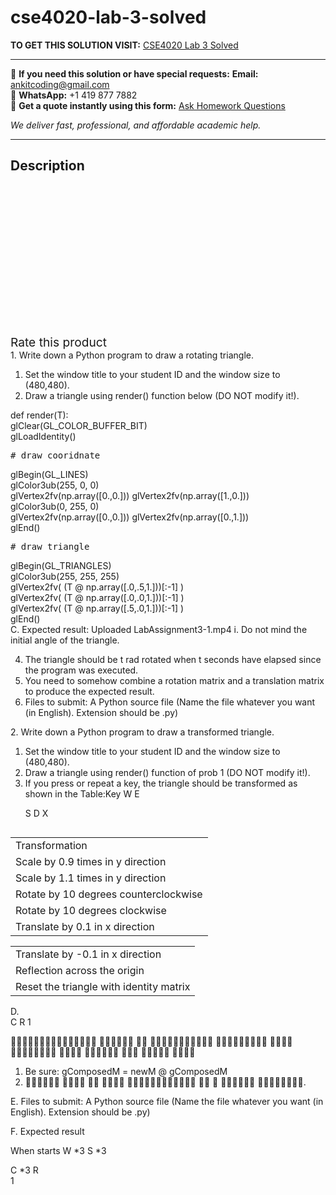 # cse4020-lab-3-solved
**TO GET THIS SOLUTION VISIT:** [CSE4020 Lab 3 Solved](https://www.ankitcodinghub.com/product/cse4020-lab-3-solved/)


---

📩 **If you need this solution or have special requests:** **Email:** ankitcoding@gmail.com  
📱 **WhatsApp:** +1 419 877 7882  
📄 **Get a quote instantly using this form:** [Ask Homework Questions](https://www.ankitcodinghub.com/services/ask-homework-questions/)

*We deliver fast, professional, and affordable academic help.*

---

<h2>Description</h2>



<div class="kk-star-ratings kksr-auto kksr-align-center kksr-valign-top" data-payload="{&quot;align&quot;:&quot;center&quot;,&quot;id&quot;:&quot;91685&quot;,&quot;slug&quot;:&quot;default&quot;,&quot;valign&quot;:&quot;top&quot;,&quot;ignore&quot;:&quot;&quot;,&quot;reference&quot;:&quot;auto&quot;,&quot;class&quot;:&quot;&quot;,&quot;count&quot;:&quot;0&quot;,&quot;legendonly&quot;:&quot;&quot;,&quot;readonly&quot;:&quot;&quot;,&quot;score&quot;:&quot;0&quot;,&quot;starsonly&quot;:&quot;&quot;,&quot;best&quot;:&quot;5&quot;,&quot;gap&quot;:&quot;4&quot;,&quot;greet&quot;:&quot;Rate this product&quot;,&quot;legend&quot;:&quot;0\/5 - (0 votes)&quot;,&quot;size&quot;:&quot;24&quot;,&quot;title&quot;:&quot;CSE4020 Lab 3 Solved&quot;,&quot;width&quot;:&quot;0&quot;,&quot;_legend&quot;:&quot;{score}\/{best} - ({count} {votes})&quot;,&quot;font_factor&quot;:&quot;1.25&quot;}">

<div class="kksr-stars">

<div class="kksr-stars-inactive">
            <div class="kksr-star" data-star="1" style="padding-right: 4px">


<div class="kksr-icon" style="width: 24px; height: 24px;"></div>
        </div>
            <div class="kksr-star" data-star="2" style="padding-right: 4px">


<div class="kksr-icon" style="width: 24px; height: 24px;"></div>
        </div>
            <div class="kksr-star" data-star="3" style="padding-right: 4px">


<div class="kksr-icon" style="width: 24px; height: 24px;"></div>
        </div>
            <div class="kksr-star" data-star="4" style="padding-right: 4px">


<div class="kksr-icon" style="width: 24px; height: 24px;"></div>
        </div>
            <div class="kksr-star" data-star="5" style="padding-right: 4px">


<div class="kksr-icon" style="width: 24px; height: 24px;"></div>
        </div>
    </div>

<div class="kksr-stars-active" style="width: 0px;">
            <div class="kksr-star" style="padding-right: 4px">


<div class="kksr-icon" style="width: 24px; height: 24px;"></div>
        </div>
            <div class="kksr-star" style="padding-right: 4px">


<div class="kksr-icon" style="width: 24px; height: 24px;"></div>
        </div>
            <div class="kksr-star" style="padding-right: 4px">


<div class="kksr-icon" style="width: 24px; height: 24px;"></div>
        </div>
            <div class="kksr-star" style="padding-right: 4px">


<div class="kksr-icon" style="width: 24px; height: 24px;"></div>
        </div>
            <div class="kksr-star" style="padding-right: 4px">


<div class="kksr-icon" style="width: 24px; height: 24px;"></div>
        </div>
    </div>
</div>


<div class="kksr-legend" style="font-size: 19.2px;">
            <span class="kksr-muted">Rate this product</span>
    </div>
    </div>
<div class="page" title="Page 1">
<div class="layoutArea">
<div class="column">
1. Write down a Python program to draw a rotating triangle.

<ol>
<li>Set the window title to your student ID and the window size to (480,480).</li>
<li>Draw a triangle using render() function below (DO NOT modify it!).</li>
</ol>
</div>
</div>
</div>
<div class="page" title="Page 2">
<div class="section">
<div class="layoutArea">
<div class="column">
def render(T):

</div>
</div>
<div class="layoutArea">
<div class="column">
glClear(GL_COLOR_BUFFER_BIT)

</div>
</div>
<div class="layoutArea">
<div class="column">
glLoadIdentity()

</div>
</div>
<div class="layoutArea">
<div class="column">
<pre># draw cooridnate
</pre>
glBegin(GL_LINES)

</div>
</div>
<div class="layoutArea">
<div class="column">
glColor3ub(255, 0, 0)

</div>
</div>
<div class="layoutArea">
<div class="column">
glVertex2fv(np.array([0.,0.])) glVertex2fv(np.array([1.,0.]))

</div>
</div>
<div class="layoutArea">
<div class="column">
glColor3ub(0, 255, 0)

</div>
</div>
<div class="layoutArea">
<div class="column">
glVertex2fv(np.array([0.,0.])) glVertex2fv(np.array([0.,1.]))

</div>
</div>
<div class="layoutArea">
<div class="column">
glEnd()

</div>
</div>
<div class="layoutArea">
<div class="column">
<pre># draw triangle
</pre>
</div>
</div>
<div class="layoutArea">
<div class="column">
glBegin(GL_TRIANGLES)

</div>
</div>
<div class="layoutArea">
<div class="column">
glColor3ub(255, 255, 255)

</div>
</div>
<div class="layoutArea">
<div class="column">
glVertex2fv( (T @ np.array([.0,.5,1.]))[:-1] )

</div>
</div>
<div class="layoutArea">
<div class="column">
glVertex2fv( (T @ np.array([.0,.0,1.]))[:-1] )

</div>
</div>
<div class="layoutArea">
<div class="column">
glVertex2fv( (T @ np.array([.5,.0,1.]))[:-1] )

</div>
</div>
<div class="layoutArea">
<div class="column">
glEnd()

</div>
</div>
</div>
<div class="layoutArea">
<div class="column">
C. Expected result: Uploaded LabAssignment3-1.mp4 i. Do not mind the initial angle of the triangle.

<ol start="4">
<li>The triangle should be t rad rotated when t seconds have elapsed since the program was executed.</li>
<li>You need to somehow combine a rotation matrix and a translation matrix to produce the expected result.</li>
<li>Files to submit: A Python source file (Name the file whatever you want (in English). Extension should be .py)</li>
</ol>
2. Write down a Python program to draw a transformed triangle.

<ol>
<li>Set the window title to your student ID and the window size to (480,480).</li>
<li>Draw a triangle using render() function of prob 1 (DO NOT modify it!).</li>
<li>If you press or repeat a key, the triangle should be transformed as shown in the Table:Key
W E

S D X
</li>
</ol>
</div>
</div>
<table>
<tbody>
<tr>
<td>
<div class="layoutArea">
<div class="column">
Transformation

</div>
</div>
</td>
</tr>
<tr>
<td>
<div class="layoutArea">
<div class="column">
Scale by 0.9 times in y direction

</div>
</div>
</td>
</tr>
<tr>
<td>
<div class="layoutArea">
<div class="column">
Scale by 1.1 times in y direction

</div>
</div>
</td>
</tr>
<tr>
<td>
<div class="layoutArea">
<div class="column">
Rotate by 10 degrees counterclockwise

</div>
</div>
</td>
</tr>
<tr>
<td>
<div class="layoutArea">
<div class="column">
Rotate by 10 degrees clockwise

</div>
</div>
</td>
</tr>
<tr>
<td>
<div class="layoutArea">
<div class="column">
Translate by 0.1 in x direction

</div>
</div>
</td>
</tr>
</tbody>
</table>
</div>
<div class="page" title="Page 3">
<table>
<tbody>
<tr>
<td>
<div class="layoutArea">
<div class="column">
Translate by -0.1 in x direction

</div>
</div>
</td>
</tr>
<tr>
<td>
<div class="layoutArea">
<div class="column">
Reflection across the origin

</div>
</div>
</td>
</tr>
<tr>
<td>
<div class="layoutArea">
<div class="column">
Reset the triangle with identity matrix

</div>
</div>
</td>
</tr>
</tbody>
</table>
<div class="layoutArea">
<div class="column">
D.

</div>
<div class="column">
C R 1

􏱀􏰌􏰚􏰂􏰈􏰉􏰘􏰌􏰆􏰚􏰃􏰓􏰘􏰂􏰈 􏰈􏰗􏰘􏰐􏰕􏰊 􏰍􏰖 􏰚􏰛􏰛􏰐􏰆􏰐􏰕􏰚􏰃􏰖􏰊 􏰲􏰛􏰘􏰆􏰠􏰘􏰈􏰖􏰊 􏰪􏰓􏰃􏰗 􏰠􏰌􏰖􏰅􏰓􏰘􏰐􏰈 􏰘􏰂􏰖􏱁 􏰐􏰂􏰕􏰖􏰈􏰈 􏰦􏰘􏰐 􏰠􏰌􏰖􏰈􏰈 􏰧􏰣􏰜􏰫

<ol>
<li>Be sure: gComposedM = newM @ gComposedM</li>
<li>􏱂􏰘􏰐􏰜􏰕􏰕 􏰂􏰖􏰖􏰊 􏰃􏰘 􏰆􏰚􏰝􏰖 􏰧􏰔􏰷􏰘􏰆􏰠􏰘􏰈􏰖􏰊􏰴􏰜 􏰚􏰈 􏰚 􏰔􏰕􏰘􏰍􏰚􏰕 􏰅􏰚􏰌􏰓􏰚􏰍􏰕􏰖.</li>
</ol>
</div>
</div>
<div class="layoutArea">
<div class="column">
E. Files to submit: A Python source file (Name the file whatever you want (in English). Extension should be .py)

F. Expected result

When starts W *3 S *3

</div>
</div>
<div class="layoutArea">
<div class="column">
C *3 R

</div>
<div class="column">
1

</div>
</div>
</div>
